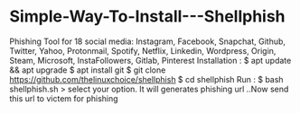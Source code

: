 # Simple-Way-To-Install---Shellphish
Phishing Tool for 18 social media: Instagram, Facebook, Snapchat, Github, Twitter, Yahoo, Protonmail, Spotify, Netflix, Linkedin, Wordpress, Origin, Steam, Microsoft, InstaFollowers, Gitlab, Pinterest Installation : $ apt update &amp;&amp; apt upgrade $ apt install git $ git clone https://github.com/thelinuxchoice/shellphish $ cd shellphish Run : $ bash shellphish.sh > select your option. It will generates phishing url ..Now send this url to victem for phishing
